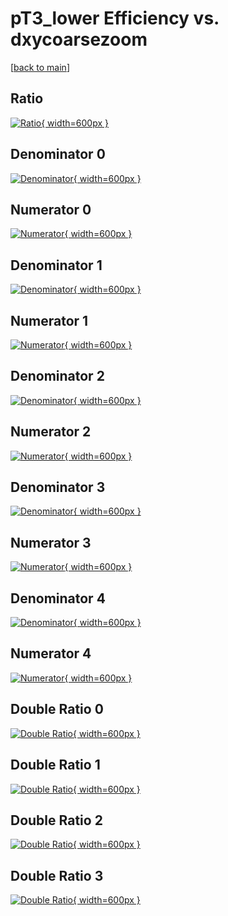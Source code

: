 # pT3_lower Efficiency vs. dxycoarsezoom

[[back to main](./)]



## Ratio

[![Ratio](../mtv/var/pT3_lower_loweta_321_-1_eff_dxycoarsezoom.png){ width=600px }](../mtv/var/pT3_lower_loweta_321_-1_eff_dxycoarsezoom.pdf)

## Denominator 0

[![Denominator](../mtv/den/pT3_lower_loweta_321_-1_eff_dxycoarsezoom_den0.png){ width=600px }](../mtv/den/pT3_lower_loweta_321_-1_eff_dxycoarsezoom_den0.pdf)

## Numerator 0

[![Numerator](../mtv/num/pT3_lower_loweta_321_-1_eff_dxycoarsezoom_num0.png){ width=600px }](../mtv/num/pT3_lower_loweta_321_-1_eff_dxycoarsezoom_num0.pdf)

## Denominator 1

[![Denominator](../mtv/den/pT3_lower_loweta_321_-1_eff_dxycoarsezoom_den1.png){ width=600px }](../mtv/den/pT3_lower_loweta_321_-1_eff_dxycoarsezoom_den1.pdf)

## Numerator 1

[![Numerator](../mtv/num/pT3_lower_loweta_321_-1_eff_dxycoarsezoom_num1.png){ width=600px }](../mtv/num/pT3_lower_loweta_321_-1_eff_dxycoarsezoom_num1.pdf)

## Denominator 2

[![Denominator](../mtv/den/pT3_lower_loweta_321_-1_eff_dxycoarsezoom_den2.png){ width=600px }](../mtv/den/pT3_lower_loweta_321_-1_eff_dxycoarsezoom_den2.pdf)

## Numerator 2

[![Numerator](../mtv/num/pT3_lower_loweta_321_-1_eff_dxycoarsezoom_num2.png){ width=600px }](../mtv/num/pT3_lower_loweta_321_-1_eff_dxycoarsezoom_num2.pdf)

## Denominator 3

[![Denominator](../mtv/den/pT3_lower_loweta_321_-1_eff_dxycoarsezoom_den3.png){ width=600px }](../mtv/den/pT3_lower_loweta_321_-1_eff_dxycoarsezoom_den3.pdf)

## Numerator 3

[![Numerator](../mtv/num/pT3_lower_loweta_321_-1_eff_dxycoarsezoom_num3.png){ width=600px }](../mtv/num/pT3_lower_loweta_321_-1_eff_dxycoarsezoom_num3.pdf)

## Denominator 4

[![Denominator](../mtv/den/pT3_lower_loweta_321_-1_eff_dxycoarsezoom_den4.png){ width=600px }](../mtv/den/pT3_lower_loweta_321_-1_eff_dxycoarsezoom_den4.pdf)

## Numerator 4

[![Numerator](../mtv/num/pT3_lower_loweta_321_-1_eff_dxycoarsezoom_num4.png){ width=600px }](../mtv/num/pT3_lower_loweta_321_-1_eff_dxycoarsezoom_num4.pdf)

## Double Ratio 0

[![Double Ratio](../mtv/ratio/pT3_lower_loweta_321_-1_eff_dxycoarsezoom_ratio0.png){ width=600px }](../mtv/ratio/pT3_lower_loweta_321_-1_eff_dxycoarsezoom_ratio0.pdf)

## Double Ratio 1

[![Double Ratio](../mtv/ratio/pT3_lower_loweta_321_-1_eff_dxycoarsezoom_ratio1.png){ width=600px }](../mtv/ratio/pT3_lower_loweta_321_-1_eff_dxycoarsezoom_ratio1.pdf)

## Double Ratio 2

[![Double Ratio](../mtv/ratio/pT3_lower_loweta_321_-1_eff_dxycoarsezoom_ratio2.png){ width=600px }](../mtv/ratio/pT3_lower_loweta_321_-1_eff_dxycoarsezoom_ratio2.pdf)

## Double Ratio 3

[![Double Ratio](../mtv/ratio/pT3_lower_loweta_321_-1_eff_dxycoarsezoom_ratio3.png){ width=600px }](../mtv/ratio/pT3_lower_loweta_321_-1_eff_dxycoarsezoom_ratio3.pdf)

